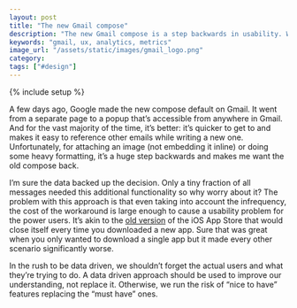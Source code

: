 ```yaml
---
layout: post
title: "The new Gmail compose"
description: "The new Gmail compose is a step backwards in usability. We need to use data to help understand users, not replace them."
keywords: "gmail, ux, analytics, metrics"
image_url: "/assets/static/images/gmail_logo.png"
category:
tags: ["#design"]
---
```

{% include setup %}

<amp-img src="{{ IMG_PATH }}gmail_logo.png" alt="Gmail Logo" style="float:right;" width="300" height="135" layout="responsive"></amp-img>

A few days ago, Google made the new compose default on Gmail. It went from a separate page to a popup that’s accessible from anywhere in Gmail. And for the vast majority of the time, it’s better: it’s quicker to get to and makes it easy to reference other emails while writing a new one. Unfortunately, for attaching an image (not embedding it inline) or doing some heavy formatting, it’s a huge step backwards and makes me want the old compose back.

I’m sure the data backed up the decision. Only a tiny fraction of all messages needed this additional functionality so why worry about it? The problem with this approach is that even taking into account the infrequency, the cost of the workaround is large enough to cause a usability problem for the power users. It’s akin to the <a href="http://dangoldin.com/2013/03/01/app-store-what-took-so-long/" target="_blank">old version</a> of the iOS App Store that would close itself every time you downloaded a new app. Sure that was great when you only wanted to download a single app but it made every other scenario significantly worse.

In the rush to be data driven, we shouldn’t forget the actual users and what they’re trying to do. A data driven approach should be used to improve our understanding, not replace it. Otherwise, we run the risk of “nice to have” features replacing the “must have” ones.
